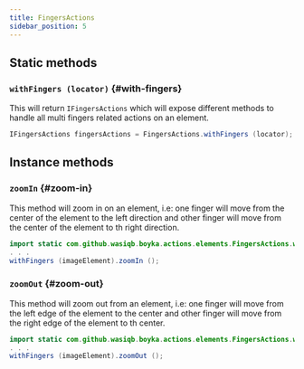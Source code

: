 ```yaml
---
title: FingersActions
sidebar_position: 5
---
```


## Static methods

### `withFingers (locator)` {#with-fingers}

This will return `IFingersActions` which will expose different methods to handle all multi fingers related actions on an element.

```java
IFingersActions fingersActions = FingersActions.withFingers (locator);
```

## Instance methods

### `zoomIn` {#zoom-in}

This method will zoom in on an element, i.e: one finger will move from the center of the element to the left direction and other finger will move from the center of the element to th right direction.

```java
import static com.github.wasiqb.boyka.actions.elements.FingersActions.withFingers;
. . .
withFingers (imageElement).zoomIn ();
```

### `zoomOut` {#zoom-out}

This method will zoom out from an element, i.e: one finger will move from the left edge of the element to the center and other finger will move from the right edge of the element to th center.

```java
import static com.github.wasiqb.boyka.actions.elements.FingersActions.withFingers;
. . .
withFingers (imageElement).zoomOut ();
```
